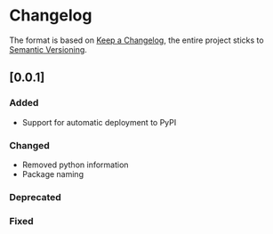 # Changelog

The format is based on [Keep a Changelog](https://keepachangelog.com/en/1.0.0/),
the entire project sticks to [Semantic Versioning](https://semver.org/spec/v2.0.0.html).

## [0.0.1]

### Added
- Support for automatic deployment to PyPI

### Changed
- Removed python information
- Package naming
### Deprecated
### Fixed
